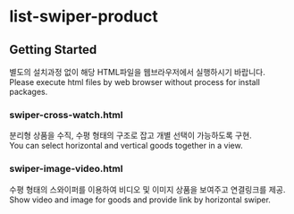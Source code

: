 # list-swiper-product

## Getting Started
별도의 설치과정 없이 해당 HTML파일을 웹브라우저에서 실행하시기 바랍니다.
Please execute html files by web browser without process for install packages.

### swiper-cross-watch.html
분리형 상품을 수직, 수평 형태의 구조로 잡고 개별 선택이 가능하도록 구현.  
You can select horizontal and vertical goods together in a view.

### swiper-image-video.html
수평 형태의 스와이퍼를 이용하여 비디오 및 이미지 상품을 보여주고 연결링크를 제공.  
Show video and image for goods and provide link by horizontal swiper.